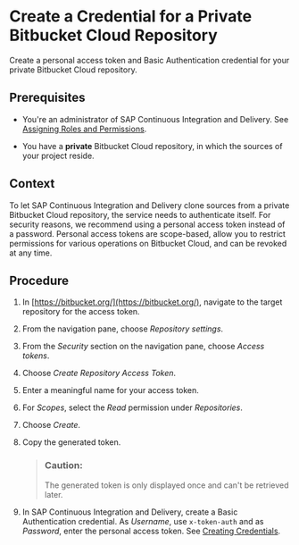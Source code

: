 <!-- loio3d77e44ce14e48a98cebaf1ff78152b6 -->

# Create a Credential for a Private Bitbucket Cloud Repository

Create a personal access token and Basic Authentication credential for your private Bitbucket Cloud repository.



<a name="loio3d77e44ce14e48a98cebaf1ff78152b6__prereq_fdd_lw4_zkb"/>

## Prerequisites

-   You're an administrator of SAP Continuous Integration and Delivery. See [Assigning Roles and Permissions](assigning-roles-and-permissions-c679ebd.md).

-   You have a **private** Bitbucket Cloud repository, in which the sources of your project reside.




<a name="loio3d77e44ce14e48a98cebaf1ff78152b6__context_ifh_vkj_ntb"/>

## Context

To let SAP Continuous Integration and Delivery clone sources from a private Bitbucket Cloud repository, the service needs to authenticate itself. For security reasons, we recommend using a personal access token instead of a password. Personal access tokens are scope-based, allow you to restrict permissions for various operations on Bitbucket Cloud, and can be revoked at any time.



<a name="loio3d77e44ce14e48a98cebaf1ff78152b6__steps_jfh_vkj_ntb"/>

## Procedure

1.  In [https://bitbucket.org/](https://bitbucket.org/), navigate to the target repository for the access token.

2.  From the navigation pane, choose *Repository settings*.

3.  From the *Security* section on the navigation pane, choose *Access tokens*.

4.  Choose *Create Repository Access Token*.

5.  Enter a meaningful name for your access token.

6.  For *Scopes*, select the *Read* permission under *Repositories*.

7.  Choose *Create*.

8.  Copy the generated token.

    > ### Caution:  
    > The generated token is only displayed once and can't be retrieved later.

9.  In SAP Continuous Integration and Delivery, create a Basic Authentication credential. As *Username*, use `x-token-auth` and as *Password*, enter the personal access token. See [Creating Credentials](creating-credentials-6658c81.md).


